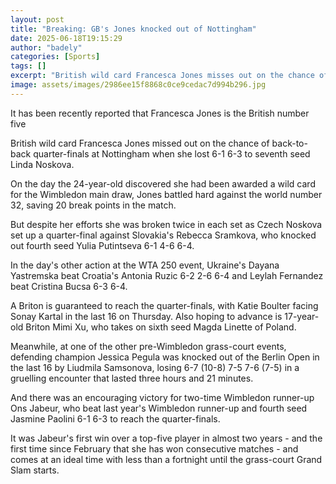 ```yaml
---
layout: post
title: "Breaking: GB's Jones knocked out of Nottingham"
date: 2025-06-18T19:15:29
author: "badely"
categories: [Sports]
tags: []
excerpt: "British wild card Francesca Jones misses out on the chance of back-to-back quarter-finals at Nottingham."
image: assets/images/2986ee15f8868c0ce9cedac7d994b296.jpg
---
```


It has been recently reported that Francesca Jones is the British number five

British wild card Francesca Jones missed out on the chance of back-to-back quarter-finals at Nottingham when she lost 6-1 6-3 to seventh seed Linda Noskova.

On the day the 24-year-old discovered she had been awarded a wild card for the Wimbledon main draw, Jones battled hard against the world number 32, saving 20 break points in the match.

But despite her efforts she was broken twice in each set as Czech Noskova set up a quarter-final against Slovakia's Rebecca Sramkova, who knocked out fourth seed Yulia Putintseva 6-1 4-6 6-4.

In the day's other action at the WTA 250 event, Ukraine's Dayana Yastremska beat Croatia's Antonia Ruzic 6-2 2-6 6-4 and Leylah Fernandez beat Cristina Bucsa 6-3 6-4.

A Briton is guaranteed to reach the quarter-finals, with Katie Boulter facing Sonay Kartal in the last 16 on Thursday. Also hoping to advance is 17-year-old Briton Mimi Xu, who takes on sixth seed Magda Linette of Poland. 

Meanwhile, at one of the other pre-Wimbledon grass-court events, defending champion Jessica Pegula was knocked out of the Berlin Open in the last 16 by Liudmila Samsonova, losing 6-7 (10-8) 7-5 7-6 (7-5) in a gruelling encounter that lasted three hours and 21 minutes.

And there was an encouraging victory for two-time Wimbledon runner-up Ons Jabeur, who beat last year's Wimbledon runner-up and fourth seed Jasmine Paolini 6-1 6-3 to reach the quarter-finals. 

It was Jabeur's first win over a top-five player in almost two years - and the first time since February that she has won consecutive matches - and comes at an ideal time with less than a fortnight until the grass-court Grand Slam starts.

